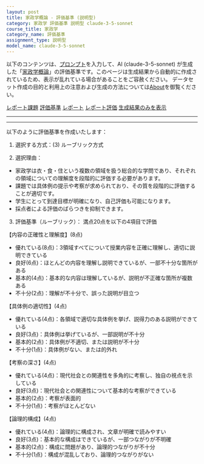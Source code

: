 ```yaml
---
layout: post
title: 家政学概論 - 評価基準 (説明型)
category: 家政学 評価基準 説明型 claude-3-5-sonnet
course_title: 家政学
category_name: 評価基準
assignment_type: 説明型
model_name: claude-3-5-sonnet
---
```


以下のコンテンツは、[プロンプト](http://127.0.0.1:8000/generated/家政学/claude-3-5-sonnet/prompt_評価基準-説明型.md)を入力して、AI (claude-3-5-sonnet) が生成した「[家政学概論](/contents/家政学/)」の評価基準です。このページは生成結果から自動的に作成されているため、表示が乱れている場合があることをご容赦ください。
データセット作成の目的と利用上の注意および生成の方法については[About](/About)を御覧ください。

[レポート課題](../レポート課題-説明型)
[評価基準](../評価基準-説明型)
[レポート](../レポート-説明型)
[レポート評価](../レポート評価-説明型)
[生成結果のみを表示](http://127.0.0.1:8000/generated/家政学/claude-3-5-sonnet/評価基準-説明型.md)
  

***
***
  
以下のように評価基準を作成いたします：

1. 選択する方式：(3) ルーブリック方式

2. 選択理由：
- 家政学は衣・食・住という複数の領域を扱う総合的な学問であり、それぞれの領域についての理解度を段階的に評価する必要があります。
- 課題では具体例の提示や考察が求められており、その質を段階的に評価することが適切です。
- 学生にとって到達目標が明確になり、自己評価も可能になります。
- 採点者による評価のばらつきを抑制できます。

3. 評価基準（ルーブリック）：
満点20点を以下の4項目で評価

【内容の正確性と理解度】(8点)
- 優れている(8点)：3領域すべてについて授業内容を正確に理解し、適切に説明できている
- 良好(6点)：ほとんどの内容を理解し説明できているが、一部不十分な箇所がある
- 基本的(4点)：基本的な内容は理解しているが、説明が不正確な箇所が複数ある
- 不十分(2点)：理解が不十分で、誤った説明が目立つ

【具体例の適切性】(4点)
- 優れている(4点)：各領域で適切な具体例を挙げ、説得力のある説明ができている
- 良好(3点)：具体例は挙げているが、一部説明が不十分
- 基本的(2点)：具体例が不適切、または説明が不十分
- 不十分(1点)：具体例がない、または的外れ

【考察の深さ】(4点)
- 優れている(4点)：現代社会との関連性を多角的に考察し、独自の視点を示している
- 良好(3点)：現代社会との関連性について基本的な考察ができている
- 基本的(2点)：考察が表面的
- 不十分(1点)：考察がほとんどない

【論理的構成】(4点)
- 優れている(4点)：論理的に構成され、文章が明確で読みやすい
- 良好(3点)：基本的な構成はできているが、一部つながりが不明確
- 基本的(2点)：構成に問題があり、論理的つながりが不十分
- 不十分(1点)：構成が混乱しており、論理的つながりがない
